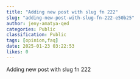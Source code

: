 ```yaml
---
title: "Adding new post with slug fn 222"
slug: "adding-new-post-with-slug-fn-222-e50b25"
author: jeny-amatya-qed
categories: Public
classification: Public
tags: [opinion,faq]
date: 2025-01-23 03:22:53 
likes: 0
---
```


Adding new post with slug fn 222